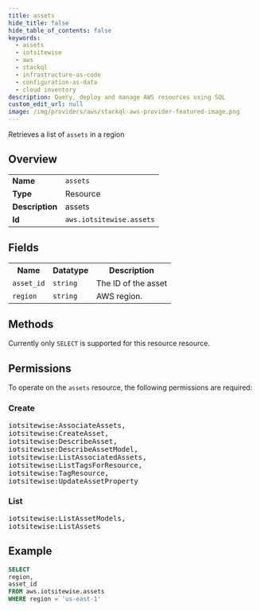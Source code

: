 ```yaml
---
title: assets
hide_title: false
hide_table_of_contents: false
keywords:
  - assets
  - iotsitewise
  - aws
  - stackql
  - infrastructure-as-code
  - configuration-as-data
  - cloud inventory
description: Query, deploy and manage AWS resources using SQL
custom_edit_url: null
image: /img/providers/aws/stackql-aws-provider-featured-image.png
---
```

Retrieves a list of <code>assets</code> in a region

## Overview
<table><tbody>
<tr><td><b>Name</b></td><td><code>assets</code></td></tr>
<tr><td><b>Type</b></td><td>Resource</td></tr>
<tr><td><b>Description</b></td><td>assets</td></tr>
<tr><td><b>Id</b></td><td><code>aws.iotsitewise.assets</code></td></tr>
</tbody></table>

## Fields
<table><tbody>
<tr><th>Name</th><th>Datatype</th><th>Description</th></tr>
<tr><td><code>asset_id</code></td><td><code>string</code></td><td>The ID of the asset</td></tr>
<tr><td><code>region</code></td><td><code>string</code></td><td>AWS region.</td></tr>

</tbody></table>

## Methods
Currently only <code>SELECT</code> is supported for this resource resource.

## Permissions

To operate on the <code>assets</code> resource, the following permissions are required:

### Create
<pre>
iotsitewise:AssociateAssets,
iotsitewise:CreateAsset,
iotsitewise:DescribeAsset,
iotsitewise:DescribeAssetModel,
iotsitewise:ListAssociatedAssets,
iotsitewise:ListTagsForResource,
iotsitewise:TagResource,
iotsitewise:UpdateAssetProperty</pre>

### List
<pre>
iotsitewise:ListAssetModels,
iotsitewise:ListAssets</pre>


## Example
```sql
SELECT
region,
asset_id
FROM aws.iotsitewise.assets
WHERE region = 'us-east-1'
```
